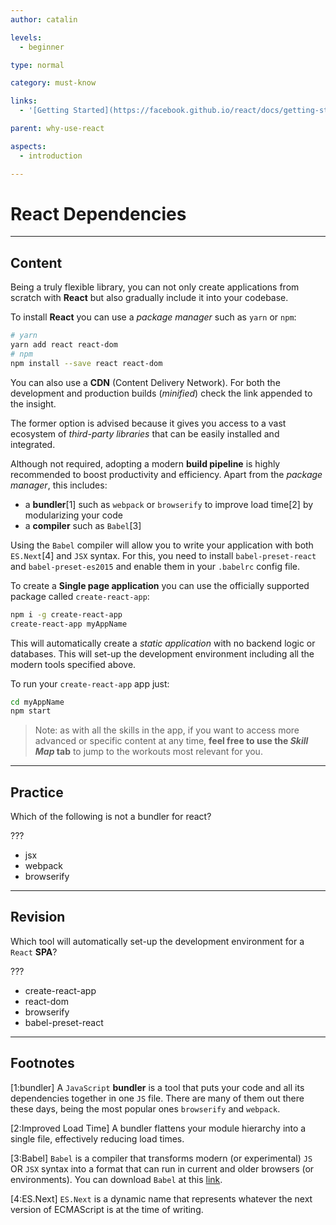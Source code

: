 ```yaml
---
author: catalin

levels:
  - beginner

type: normal

category: must-know

links:
  - '[Getting Started](https://facebook.github.io/react/docs/getting-started.html){website}'

parent: why-use-react

aspects:
  - introduction

---
```

# React Dependencies

---
## Content

Being a truly flexible library, you can not only create applications from scratch with **React** but also gradually include it into your codebase.

To install **React** you can use a *package manager* such as `yarn` or `npm`:

```bash
# yarn
yarn add react react-dom
# npm
npm install --save react react-dom
```

You can also use a **CDN** (Content Delivery Network). For both the development and production builds (*minified*) check the link appended to the insight.

The former option is advised because it gives you access to a vast ecosystem of *third-party libraries* that can be easily installed and integrated.

Although not required, adopting a modern **build pipeline** is highly recommended to boost productivity and efficiency. Apart from the *package manager*, this includes:

- a **bundler**[1] such as `webpack` or `browserify` to improve load time[2] by modularizing your code
- a **compiler** such as `Babel`[3]

Using the `Babel` compiler will allow you to write your application with both `ES.Next`[4] and `JSX` syntax. For this, you need to install `babel-preset-react` and `babel-preset-es2015` and enable them in your `.babelrc` config file.

To create a **Single page application** you can use the officially supported package called `create-react-app`:

```bash
npm i -g create-react-app
create-react-app myAppName
```

This will automatically create a *static application* with no backend logic or databases. This will set-up the development environment including all the modern tools specified above.

To run your `create-react-app` app just:

```bash
cd myAppName
npm start
```

> Note: as with all the skills in the app, if you want to access more advanced or specific content at any time, **feel free to use the *Skill Map* tab** to jump to the workouts most relevant for you.

---
## Practice

Which of the following is not a bundler for react?

???

* jsx
* webpack
* browserify

---
## Revision

Which tool will automatically set-up the development environment for a `React` **SPA**?

???

* create-react-app
* react-dom
* browserify
* babel-preset-react

---
## Footnotes

[1:bundler]
A `JavaScript` **bundler** is a tool that puts your code and all its dependencies together in one `JS` file. There are many of them out there these days, being the most popular ones `browserify` and `webpack`.

[2:Improved Load Time]
A bundler flattens your module hierarchy into a single file, effectively reducing load times.

[3:Babel]
`Babel` is a compiler that transforms modern (or experimental) `JS` OR `JSX` syntax into a format that can run in current and older browsers (or environments).  You can download `Babel` at this [link](https://babeljs.io/).

[4:ES.Next]
`ES.Next` is a dynamic name that represents whatever the next version of ECMAScript is at the time of writing.
 
